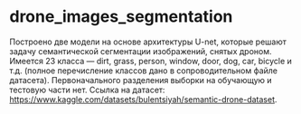 # drone_images_segmentation
Построено две модели на основе архитектуры U-net, которые решают задачу семантической сегментации изображений, снятых дроном. 
Имеется 23 класса — dirt, grass, person, window, door, dog, car, bicycle и т.д. (полное перечисление классов дано в сопроводительном файле датасета). 
Первоначального разделения выборки на обучающую и тестовую части нет.
Ссылка на датасет: https://www.kaggle.com/datasets/bulentsiyah/semantic-drone-dataset.
